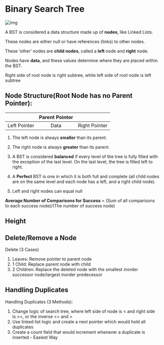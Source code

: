 # Binary Search Tree

![img](https://miro.medium.com/max/1368/1*ziYvZzrttFYMXkkV9u66jw.png)

A BST is considered a data structure made up of **nodes**, like Linked Lists.

These nodes are either null or have references (links) to other nodes. 

These ‘other’ nodes are **child nodes**, called a **left** node and **right** node. 

Nodes have **data**, and these values determine where they are placed within the BST.

Right side of root node is right subtree, while left side of root node is left subtree

## Node Structure(Root Node has no Parent Pointer): 

|              | Parent Pointer |               |
| :----------: | :------------: | :-----------: |
| Left Pointer |      Data      | Right Pointer |

1. The left node is always **smaller** than its parent.

2. The right node is always **greater** than its parent.

3. A BST is considered **balanced** if every level of the tree is fully filled with the exception of the last level. On the last level, the tree is filled left to right.

4. A **Perfect** BST is one in which it is both full and complete (all child nodes are on the same level and each node has a left, and a right child node).

5. Left and right nodes can equal null

**Average Number of Comparisons for Success** = (Sum of all comparisons to each success node)/(The number of success node)

## Height


## Delete/Remove a Node
Delete (3 Cases)
1. Leaves: Remove pointer to parent node
2. 1 Child: Replace parent node with child
3. 2 Children: Replace the deleted node with the smallest inorder successor node/largest inorder predecessor

## Handling Duplicates
Handling Duplicates (3 Methods):
1. Change logic of search tree, where left side of node is < and right side is >=, or the inverse <= and >
2. Use linked list logic and create a next pointer which would hold all duplicates
3. Create a count field that would increment whenever a duplicate is inserted - Easiest Way
